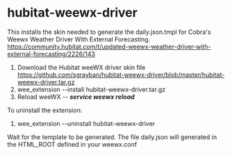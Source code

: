 # hubitat-weewx-driver
This installs the skin needed to generate the daily.json.tmpl for Cobra's Weewx Weather Driver With External Forecasting.
https://community.hubitat.com/t/updated-weewx-weather-driver-with-external-forecasting/2226/143

1. Download the Hubitat weeWX driver skin file https://github.com/sgrayban/hubitat-weewx-driver/blob/master/hubitat-weewx-driver.tar.gz
1. wee_extension --install hubitat-weewx-driver.tar.gz
1. Reload weeWX -- ***service weewx reload***

To uninstall the extension:
1. wee_extension --uninstall hubitat-weewx-driver

Wait for the template to be generated. The file daily.json will generated in the HTML_ROOT defined in your weewx.conf
